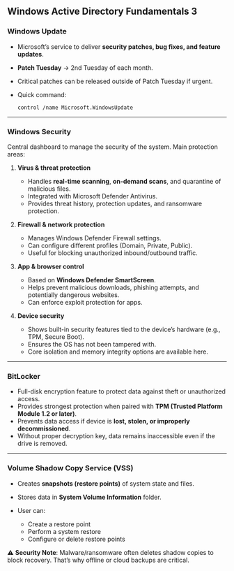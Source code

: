 ## Windows Active Directory Fundamentals 3

### Windows Update

* Microsoft’s service to deliver **security patches, bug fixes, and feature updates**.
* **Patch Tuesday** → 2nd Tuesday of each month.
* Critical patches can be released outside of Patch Tuesday if urgent.
* Quick command:

  ```
  control /name Microsoft.WindowsUpdate
  ```

---

### Windows Security

Central dashboard to manage the security of the system. Main protection areas:

1. **Virus & threat protection**

   * Handles **real-time scanning**, **on-demand scans**, and quarantine of malicious files.
   * Integrated with Microsoft Defender Antivirus.
   * Provides threat history, protection updates, and ransomware protection.

2. **Firewall & network protection**

   * Manages Windows Defender Firewall settings.
   * Can configure different profiles (Domain, Private, Public).
   * Useful for blocking unauthorized inbound/outbound traffic.

3. **App & browser control**

   * Based on **Windows Defender SmartScreen**.
   * Helps prevent malicious downloads, phishing attempts, and potentially dangerous websites.
   * Can enforce exploit protection for apps.

4. **Device security**

   * Shows built-in security features tied to the device’s hardware (e.g., TPM, Secure Boot).
   * Ensures the OS has not been tampered with.
   * Core isolation and memory integrity options are available here.

---

### BitLocker

* Full-disk encryption feature to protect data against theft or unauthorized access.
* Provides strongest protection when paired with **TPM (Trusted Platform Module 1.2 or later)**.
* Prevents data access if device is **lost, stolen, or improperly decommissioned**.
* Without proper decryption key, data remains inaccessible even if the drive is removed.

---

### Volume Shadow Copy Service (VSS)

* Creates **snapshots (restore points)** of system state and files.
* Stores data in **System Volume Information** folder.
* User can:

  * Create a restore point
  * Perform a system restore
  * Configure or delete restore points

⚠️ **Security Note**: Malware/ransomware often deletes shadow copies to block recovery. That’s why offline or cloud backups are critical.
